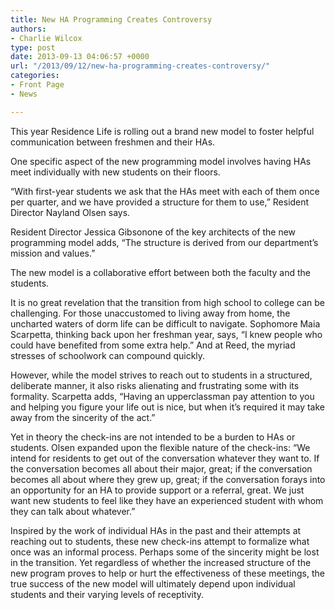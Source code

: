 ```yaml
---
title: New HA Programming Creates Controversy
authors:
- Charlie Wilcox
type: post
date: 2013-09-13 04:06:57 +0000
url: "/2013/09/12/new-ha-programming-creates-controversy/"
categories:
- Front Page
- News

---
```

This year Residence Life is rolling out a brand new model to foster helpful communication between freshmen and their HAs.

One specific aspect of the new programming model involves having HAs meet individually with new students on their floors.

“With first-year students we ask that the HAs meet with each of them once per quarter, and we have provided a structure for them to use,” Resident Director Nayland Olsen says.

Resident Director Jessica Gibsonone of the key architects of the new programming model adds, “The structure is derived from our department’s mission and values.”

The new model is a collaborative effort between both the faculty and the students.

It is no great revelation that the transition from high school to college can be challenging. For those unaccustomed to living away from home, the uncharted waters of dorm life can be difficult to navigate. Sophomore Maia Scarpetta, thinking back upon her freshman year, says, “I knew people who could have benefited from some extra help.” And at Reed, the myriad stresses of schoolwork can compound quickly.

However, while the model strives to reach out to students in a structured, deliberate manner, it also risks alienating and frustrating some with its formality. Scarpetta adds, “Having an upperclassman pay attention to you and helping you figure your life out is nice, but when it’s required it may take away from the sincerity of the act.”

Yet in theory the check-ins are not intended to be a burden to HAs or students. Olsen expanded upon the flexible nature of the check-ins: “We intend for residents to get out of the conversation whatever they want to. If the conversation becomes all about their major, great; if the conversation becomes all about where they grew up, great; if the conversation forays into an opportunity for an HA to provide support or a referral, great. We just want new students to feel like they have an experienced student with whom they can talk about whatever.”

Inspired by the work of individual HAs in the past and their attempts at reaching out to students, these new check-ins attempt to formalize what once was an informal process. Perhaps some of the sincerity might be lost in the transition. Yet regardless of whether the increased structure of the new program proves to help or hurt the effectiveness of these meetings, the true success of the new model will ultimately depend upon individual students and their varying levels of receptivity.